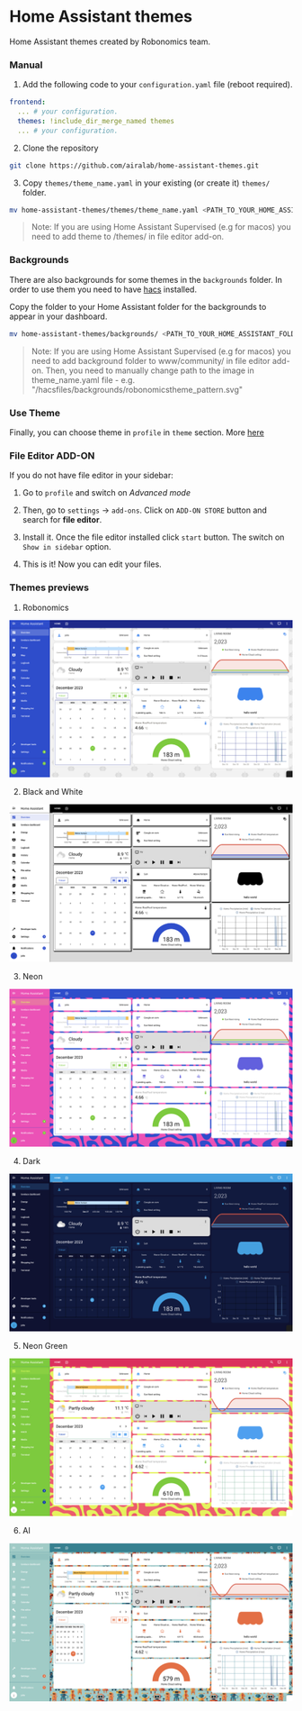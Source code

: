 # Home Assistant themes
Home Assistant themes created by Robonomics team.

### Manual
1. Add the following code to your `configuration.yaml` file (reboot required).

```yaml
frontend:
  ... # your configuration.
  themes: !include_dir_merge_named themes
  ... # your configuration.
```
2. Clone the repository
```bash
git clone https://github.com/airalab/home-assistant-themes.git
```

3. Copy `themes/theme_name.yaml` in your existing (or create it) `themes/` folder.

```bash
mv home-assistant-themes/themes/theme_name.yaml <PATH_TO_YOUR_HOME_ASSISTANT_FOLDER>/themes/.
```

> Note: If you are using Home Assistant Supervised (e.g for macos) you need to add theme to /themes/ in file editor add-on. 


### Backgrounds

There are also backgrounds for some themes in the `backgrounds` folder. In order to use them you need to have [hacs](https://hacs.xyz/) installed.

Copy the folder to your Home Assistant folder for the backgrounds to appear in your dashboard.

```bash
mv home-assistant-themes/backgrounds/ <PATH_TO_YOUR_HOME_ASSISTANT_FOLDER>home-assistant-themes/backgrounds/.
```

> Note: If you are using Home Assistant Supervised (e.g for macos) you need to add background folder to www/community/ in file editor add-on.
> Then, you need to manually change path to the image in theme_name.yaml file - e.g. "/hacsfiles/backgrounds/robonomicstheme_pattern.svg"

### Use Theme
Finally, you can choose theme in `profile` in `theme` section. More [here](https://www.home-assistant.io/integrations/frontend/#manual-theme-selection)


### File Editor ADD-ON

If you do not have file editor in your sidebar: 

1. Go to `profile` and switch on *Advanced mode*

2. Then, go to `settings` -> `add-ons`. Click on `ADD-ON STORE` button and search for **file editor**.

3. Install it. Once the file editor installed click `start` button. The switch on `Show in sidebar` option.

4. This is it! Now you can edit your files.



### Themes previews

1. Robonomics 

![robonomics theme](previews/robonomics-theme.png)

2. Black and White

![black and white theme](previews/black-and-white-theme.png)

3. Neon

![neon theme](previews/neon-theme.png)

4. Dark

![dark theme](previews/dark-theme.png)

5. Neon Green

![dark theme](previews/neon-green-theme.png)

6. AI

![dark theme](previews/ai-theme.png)
